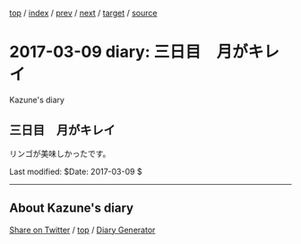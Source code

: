 [top](../index.html) 
 / [index](index.html) 
 / [prev](ig170308.html) 
 / [next](ig170310.html) 
 / [target](https://kazune.github.io/diary/2017/ig170309.html) 
 / [source](https://github.com/kazune/diary/blob/master/2017/ig170309.src.md) 

2017-03-09 diary: 三日目　月がキレイ
=====================================================================================================
Kazune's diary

## 三日目　月がキレイ

リンゴが美味しかったです。

Last modified: $Date: 2017-03-09 $


----------------------------------------------------------------------------------------------------

## About Kazune's diary

[Share on Twitter](https://twitter.com/intent/tweet?hashtags=igapyon%2Cdiary%2C%E3%81%84%E3%81%8C%E3%81%B4%E3%82%87%E3%82%93&text=%E4%B8%89%E6%97%A5%E7%9B%AE%E3%80%80%E6%9C%88%E3%81%8C%E3%82%AD%E3%83%AC%E3%82%A4&url=https%3A%2F%2Fkazune.github.io%2Fdiary%2F2017%2Fig170309.html) / [top](../index.html) / [Diary Generator](https://github.com/igapyon/igapyonv3)


